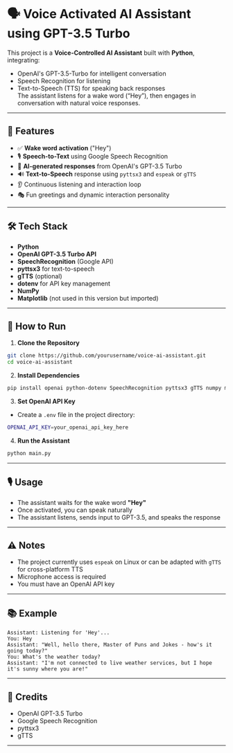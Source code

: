 
# 🗣️ Voice Activated AI Assistant using GPT-3.5 Turbo

This project is a **Voice-Controlled AI Assistant** built with **Python**, integrating:
- OpenAI's GPT-3.5-Turbo for intelligent conversation
- Speech Recognition for listening
- Text-to-Speech (TTS) for speaking back responses  
The assistant listens for a wake word (“Hey”), then engages in conversation with natural voice responses.

---

## 🎯 Features

- ✅ **Wake word activation** ("Hey")
- 🎙️ **Speech-to-Text** using Google Speech Recognition
- 🧠 **AI-generated responses** from OpenAI's GPT-3.5 Turbo
- 🔊 **Text-to-Speech** response using `pyttsx3` and `espeak` or `gTTS`
- 👂 Continuous listening and interaction loop
- 🎭 Fun greetings and dynamic interaction personality

---

## 🛠️ Tech Stack

- **Python**
- **OpenAI GPT-3.5 Turbo API**
- **SpeechRecognition** (Google API)
- **pyttsx3** for text-to-speech
- **gTTS** (optional)
- **dotenv** for API key management
- **NumPy**
- **Matplotlib** (not used in this version but imported)

---

## 🚀 How to Run

1. **Clone the Repository**

```bash
git clone https://github.com/yourusername/voice-ai-assistant.git
cd voice-ai-assistant
```

2. **Install Dependencies**

```bash
pip install openai python-dotenv SpeechRecognition pyttsx3 gTTS numpy matplotlib
```

3. **Set OpenAI API Key**

- Create a `.env` file in the project directory:

```bash
OPENAI_API_KEY=your_openai_api_key_here
```

4. **Run the Assistant**

```bash
python main.py
```

---

## 🎙️ Usage

- The assistant waits for the wake word **"Hey"**
- Once activated, you can speak naturally
- The assistant listens, sends input to GPT-3.5, and speaks the response

---

## ⚠️ Notes

- The project currently uses `espeak` on Linux or can be adapted with `gTTS` for cross-platform TTS
- Microphone access is required
- You must have an OpenAI API key

---

## 📚 Example

```
Assistant: Listening for 'Hey'...
You: Hey
Assistant: "Well, hello there, Master of Puns and Jokes - how's it going today?"
You: What's the weather today?
Assistant: "I'm not connected to live weather services, but I hope it's sunny where you are!"
```

---

## 🤝 Credits

- OpenAI GPT-3.5 Turbo
- Google Speech Recognition
- pyttsx3
- gTTS

---
